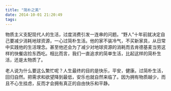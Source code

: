 ```yaml
---
title: "简朴之美"
date: 2014-10-01 21:20:49
tags:
---
```


物质主义支配现代人的生活，过度消费引发一连串的问题。“野人”十年前就决定自己要减少消耗地球资源，一心过简朴生活。他的家不装冷气，不买新家具，从日常中实践他的生活理念。甚至他还会为了减少对地球资源的消耗而去肯德基麦当劳这样的快餐店捡东西吃。相比而言，我们一直追求的简单生活，比起这样的简朴生活，还是太物质了。 

老人说为什么要这么繁忙呢？人生最终的目的是快乐，平安，健康。过简朴生活，回归自然。把需求和欲望降到最低，安乐也就自然来临了。因为拥有物质越少，而且不心生挂虑，反而才会拥有真正的自由快乐和平静。